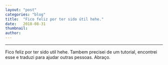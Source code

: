 ```yaml
---
layout:	"post"
categories:	"blog"
title:	"Fico feliz por ter sido útil hehe."
date:	2018-08-31
thumbnail:	
author:	
---
```


* * *

Fico feliz por ter sido util hehe. Tambem precisei de um tutorial, encontrei
esse e traduzi para ajudar outras pessoas. Abraço.

